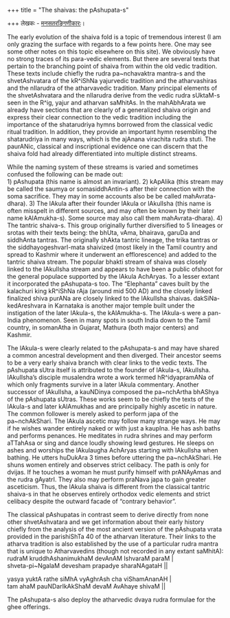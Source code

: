 +++
title = "The shaivas: the pAshupata-s"

+++
लेखकः - [मनसतरङ्गिणीकारः](https://manasataramgini.wordpress.com/)।


The early evolution of the shaiva fold is a topic of tremendous interest
(I am only grazing the surface with regards to a few points here. One
may see some other notes on this topic elsewhere on this site). We
obviously have no strong traces of its para-vedic elements. But there
are several texts that pertain to the branching point of shaiva from
within the old vedic tradition. These texts include chiefly the rudra
pa\~nchavaktra mantra-s and the shvetAshvatara of the kR^iShNa
yajurvedic tradition and the atharvashiras and the nIlarudra of the
atharvavedic tradition. Many principal elements of the shvetAshvatara
and the nIlarudra derive from the vedic rudra sUktaM-s seen in the R^ig,
yajur and atharvan saMhitAs. In the mahAbhArata we already have sections
that are clearly of a generalized shaiva origin and express their clear
connection to the vedic tradition including the importance of the
shatarudriya hymns borrowed from the classical vedic ritual tradition.
In addition, they provide an important hymn resembling the shatarudriya
in many ways, which is the ajAnana virachita rudra stuti. The paurANic,
classical and inscriptional evidence one can discern that the shaiva
fold had already differentiated into multiple distinct streams.

While the naming system of these streams is varied and sometimes
confused the following can be made out:  
1\) pAshupata (this name is almost an invariant). 2) kApAlika (this
stream may be called the saumya or somasiddhAntin-s after their
connection with the soma sacrifice. They may in some accounts also be be
called mahAvrata-dhara). 3) The lAkula after their founder lAkula or
lAkulIsha (this name is often misspelt in different sources, and may
often be known by their later name kAlAmukha-s). Some source may also
call them mahAvrata-dhara). 4) The tantric shaiva-s. This group
originally further diversified to 5 lineages or srotas with their texts
being: the bhUta, vAma, bhairava, garuDa and siddhAnta tantras. The
originally shAkta tantric lineage, the trika tantras or the
siddhayogeshvarI-mata shaivized (most likely in the Tamil country and
spread to Kashmir where it underwent an efflorescence) and added to the
tantric shaiva stream. The popular bhakti stream of shaiva was closely
linked to the lAkulIsha stream and appears to have been a public ofshoot
for the general populace supported by the lAkula AchAryas. To a lesser
extant it incorporated the pAshupata-s too. The “Elephanta” caves built
by the kalachuri king kR^iShNa rAja (around mid 500 AD) and the closely
linked finalized shiva purANa are closely linked to the lAkulIsha
shaivas. dakSiNa-kedAreshvara in Karnataka is another major temple built
under the instigation of the later lAkula-s, the kAlAmukha-s. The
lAkula-s were a pan-India phenomenon. Seen in many spots in south India
down to the Tamil country, in somanAtha in Gujarat, Mathura (both major
centers) and Kashmir.

The lAkula-s were clearly related to the pAshupata-s and may have shared
a common ancestral development and then diverged. Their ancestor seems
to be a very early shaiva branch with clear links to the vedic texts.
The pAshupata sUtra itself is attributed to the founder of lAkula-s,
lAkulIsha. lAkulIsha’s disciple musalendra wrote a work termed
hR^idyapramANa of which only fragments survive in a later lAkula
commentary. Another successor of lAkulIsha, a kauNDinya composed the
pa\~nchArtha bhAShya of the pAshupata sUtras. These works seem to be
chiefly the texts of the lAkula-s and later kAlAmukhas and are
principally highly ascetic in nature. The common follower is merely
asked to perform japa of the pa\~nchAkShari. The lAkula ascetic may
follow many strange ways. He may if he wishes wander entirely naked or
with just a kaupIna. He has ash baths and performs penances. He
meditates in rudra shrines and may perform aTTahAsa or sing and dance
loudly showing lewd gestures. He sleeps on ashes and worships the
lAkulaugha AchAryas starting with lAkulIsha when bathing. He utters
huDukAra 3 times before uttering the pa\~nchAkShari. He shuns women
entirely and observes strict celibacy. The path is only for dvijas. If
he touches a woman he must purify himself with prANAyAmas and the rudra
gAyatrI. They also may perform praNava japa to gain greater asceticism.
Thus, the lAkula shaiva is different from the classical tantric shaiva-s
in that he observes entirely orthodox vedic elements and strict celibacy
despite the outward facade of “contrary behavior”.

The classical pAshupatas in contrast seem to derive directly from none
other shvetAshvatara and we get information about their early history
chiefly from the analysis of the most ancient version of the pAshupata
vrata provided in the parishiShTa 40 of the atharvan literature. Their
links to the atharva tradition is also established by the use of a
particular rudra mantra that is unique to Atharvavedins (though not
recorded in any extant saMhitA):  
rudraM kruddhAshanimukhaM devAnAM IshvaraM paraM |  
shveta-pi\~NgalaM devesham prapadye sharaNAgataH ||

yasya yuktA rathe siMhA vyAghrAsh cha viShamAnanAH |  
tam ahaM pauNDarIkAkShaM devaM AvAhaye shivaM ||

The pAshupata-s also deploy the atharvedic dvaya rudra formulae for the
ghee offerings.
